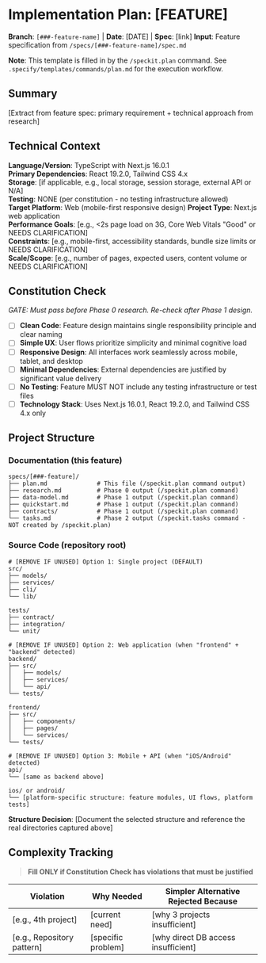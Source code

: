 # Implementation Plan: [FEATURE]

**Branch**: `[###-feature-name]` | **Date**: [DATE] | **Spec**: [link]
**Input**: Feature specification from `/specs/[###-feature-name]/spec.md`

**Note**: This template is filled in by the `/speckit.plan` command. See `.specify/templates/commands/plan.md` for the execution workflow.

## Summary

[Extract from feature spec: primary requirement + technical approach from research]

## Technical Context

<!--
  ACTION REQUIRED: Replace the content in this section with the technical details
  for the project. The structure here is presented in advisory capacity to guide
  the iteration process.
-->

**Language/Version**: TypeScript with Next.js 16.0.1  
**Primary Dependencies**: React 19.2.0, Tailwind CSS 4.x  
**Storage**: [if applicable, e.g., local storage, session storage, external API or N/A]  
**Testing**: NONE (per constitution - no testing infrastructure allowed)  
**Target Platform**: Web (mobile-first responsive design)
**Project Type**: Next.js web application  
**Performance Goals**: [e.g., <2s page load on 3G, Core Web Vitals "Good" or NEEDS CLARIFICATION]  
**Constraints**: [e.g., mobile-first, accessibility standards, bundle size limits or NEEDS CLARIFICATION]  
**Scale/Scope**: [e.g., number of pages, expected users, content volume or NEEDS CLARIFICATION]

## Constitution Check

*GATE: Must pass before Phase 0 research. Re-check after Phase 1 design.*

- [ ] **Clean Code**: Feature design maintains single responsibility principle and clear naming
- [ ] **Simple UX**: User flows prioritize simplicity and minimal cognitive load
- [ ] **Responsive Design**: All interfaces work seamlessly across mobile, tablet, and desktop
- [ ] **Minimal Dependencies**: External dependencies are justified by significant value delivery
- [ ] **No Testing**: Feature MUST NOT include any testing infrastructure or test files
- [ ] **Technology Stack**: Uses Next.js 16.0.1, React 19.2.0, and Tailwind CSS 4.x only

## Project Structure

### Documentation (this feature)

```text
specs/[###-feature]/
├── plan.md              # This file (/speckit.plan command output)
├── research.md          # Phase 0 output (/speckit.plan command)
├── data-model.md        # Phase 1 output (/speckit.plan command)
├── quickstart.md        # Phase 1 output (/speckit.plan command)
├── contracts/           # Phase 1 output (/speckit.plan command)
└── tasks.md             # Phase 2 output (/speckit.tasks command - NOT created by /speckit.plan)
```

### Source Code (repository root)
<!--
  ACTION REQUIRED: Replace the placeholder tree below with the concrete layout
  for this feature. Delete unused options and expand the chosen structure with
  real paths (e.g., apps/admin, packages/something). The delivered plan must
  not include Option labels.
-->

```text
# [REMOVE IF UNUSED] Option 1: Single project (DEFAULT)
src/
├── models/
├── services/
├── cli/
└── lib/

tests/
├── contract/
├── integration/
└── unit/

# [REMOVE IF UNUSED] Option 2: Web application (when "frontend" + "backend" detected)
backend/
├── src/
│   ├── models/
│   ├── services/
│   └── api/
└── tests/

frontend/
├── src/
│   ├── components/
│   ├── pages/
│   └── services/
└── tests/

# [REMOVE IF UNUSED] Option 3: Mobile + API (when "iOS/Android" detected)
api/
└── [same as backend above]

ios/ or android/
└── [platform-specific structure: feature modules, UI flows, platform tests]
```

**Structure Decision**: [Document the selected structure and reference the real
directories captured above]

## Complexity Tracking

> **Fill ONLY if Constitution Check has violations that must be justified**

| Violation | Why Needed | Simpler Alternative Rejected Because |
|-----------|------------|-------------------------------------|
| [e.g., 4th project] | [current need] | [why 3 projects insufficient] |
| [e.g., Repository pattern] | [specific problem] | [why direct DB access insufficient] |

